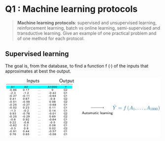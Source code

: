 # Q1 : Machine learning protocols

> **Machine learning protocols**: supervised and unsupervised learning, reinforcement learning, batch vs online learning, semi-supervised and transductive learning. Give an example of one practical problem and of one method for each protocol.

## Supervised learning

The goal is, from the database, to find a function f (·) of the inputs that
approximates at best the output.

![](attachments/Pasted%20image%2020231005105104.png)


